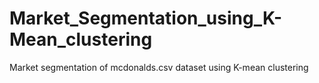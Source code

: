 # Market_Segmentation_using_K-Mean_clustering
Market segmentation of mcdonalds.csv dataset using K-mean clustering

